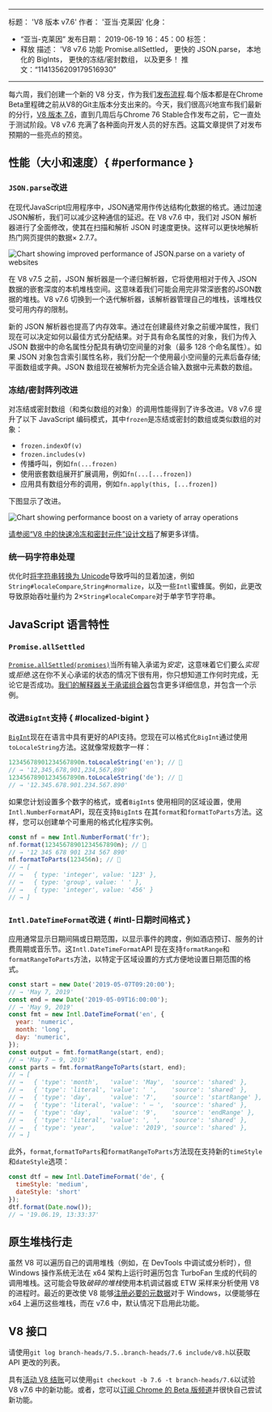 ***

标题： 'V8 版本 v7.6'
作者： '亚当·克莱因'
化身：

*   “亚当-克莱因”
    发布日期： 2019-06-19 16：45：00
    标签：
*   释放
    描述： 'V8 v7.6 功能 Promise.allSettled， 更快的 JSON.parse， 本地化的 BigInts， 更快的冻结/密封数组， 以及更多！
    推文：“1141356209179516930”

***

每六周，我们创建一个新的 V8 分支，作为我们[发布流程](/docs/release-process).每个版本都是在Chrome Beta里程碑之前从V8的Git主版本分支出来的。今天，我们很高兴地宣布我们最新的分行，[V8 版本 7.6](https://chromium.googlesource.com/v8/v8.git/+log/branch-heads/7.6)，直到几周后与Chrome 76 Stable合作发布之前，它一直处于测试阶段。V8 v7.6 充满了各种面向开发人员的好东西。这篇文章提供了对发布预期的一些亮点的预览。

## 性能（大小和速度）{ #performance }

### `JSON.parse`改进

在现代JavaScript应用程序中，JSON通常用作传达结构化数据的格式。通过加速JSON解析，我们可以减少这种通信的延迟。在 V8 v7.6 中，我们对 JSON 解析器进行了全面修改，使其在扫描和解析 JSON 时速度更快。这样可以更快地解析热门网页提供的数据× 2.7.7。

![Chart showing improved performance of JSON.parse on a variety of websites](/\_img/v8-release-76/json-parsing.svg)

在 V8 v7.5 之前，JSON 解析器是一个递归解析器，它将使用相对于传入 JSON 数据的嵌套深度的本机堆栈空间。这意味着我们可能会用完非常深嵌套的JSON数据的堆栈。V8 v7.6 切换到一个迭代解析器，该解析器管理自己的堆栈，该堆栈仅受可用内存的限制。

新的 JSON 解析器也提高了内存效率。通过在创建最终对象之前缓冲属性，我们现在可以决定如何以最佳方式分配结果。对于具有命名属性的对象，我们为传入 JSON 数据中的命名属性分配具有确切空间量的对象（最多 128 个命名属性）。如果 JSON 对象包含索引属性名称，我们分配一个使用最小空间量的元素后备存储;平面数组或字典。JSON 数组现在被解析为完全适合输入数据中元素数的数组。

### 冻结/密封阵列改进

对冻结或密封数组（和类似数组的对象）的调用性能得到了许多改进。V8 v7.6 提升了以下 JavaScript 编码模式，其中`frozen`是冻结或密封的数组或类似数组的对象：

*   `frozen.indexOf(v)`
*   `frozen.includes(v)`
*   传播呼叫，例如`fn(...frozen)`
*   使用嵌套数组展开扩展调用，例如`fn(...[...frozen])`
*   应用具有数组分布的调用，例如`fn.apply(this, [...frozen])`

下图显示了改进。

![Chart showing performance boost on a variety of array operations](/\_img/v8-release-76/frozen-sealed-elements.svg)

[请参阅“V8 中的快速冷冻和密封元件”设计文档](https://bit.ly/fast-frozen-sealed-elements-in-v8)了解更多详情。

### 统一码字符串处理

优化时[将字符串转换为 Unicode](https://chromium.googlesource.com/v8/v8/+/734c1456d942a03d79aab4b3b0e57afbc803ceea)导致呼叫的显着加速，例如`String#localeCompare`,`String#normalize`，以及一些`Intl`蜜蜂属。例如，此更改导致原始吞吐量约为 2×`String#localeCompare`对于单字节字符串。

## JavaScript 语言特性

### `Promise.allSettled`

[`Promise.allSettled(promises)`](/features/promise-combinators#promise.allsettled)当所有输入承诺为*安定*，这意味着它们要么*实现*或*拒绝*.这在你不关心承诺的状态的情况下很有用，你只想知道工作何时完成，无论它是否成功。[我们的解释器关于承诺组合器](/features/promise-combinators)包含更多详细信息，并包含一个示例。

### 改进`BigInt`支持 { #localized-bigint }

[`BigInt`](/features/bigint)现在在语言中具有更好的API支持。您现在可以格式化`BigInt`通过使用`toLocaleString`方法。这就像常规数字一样：

```js
12345678901234567890n.toLocaleString('en'); // 🐌
// → '12,345,678,901,234,567,890'
12345678901234567890n.toLocaleString('de'); // 🐌
// → '12.345.678.901.234.567.890'
```

如果您计划设置多个数字的格式，或者`BigInt`s 使用相同的区域设置，使用`Intl.NumberFormat`API，现在支持`BigInt`s 在其`format`和`formatToParts`方法。这样，您可以创建单个可重用的格式化程序实例。

```js
const nf = new Intl.NumberFormat('fr');
nf.format(12345678901234567890n); // 🚀
// → '12 345 678 901 234 567 890'
nf.formatToParts(123456n); // 🚀
// → [
// →   { type: 'integer', value: '123' },
// →   { type: 'group', value: ' ' },
// →   { type: 'integer', value: '456' }
// → ]
```

### `Intl.DateTimeFormat`改进 { #intl-日期时间格式 }

应用通常显示日期间隔或日期范围，以显示事件的跨度，例如酒店预订、服务的计费周期或音乐节。这`Intl.DateTimeFormat`API 现在支持`formatRange`和`formatRangeToParts`方法，以特定于区域设置的方式方便地设置日期范围的格式。

```js
const start = new Date('2019-05-07T09:20:00');
// → 'May 7, 2019'
const end = new Date('2019-05-09T16:00:00');
// → 'May 9, 2019'
const fmt = new Intl.DateTimeFormat('en', {
  year: 'numeric',
  month: 'long',
  day: 'numeric',
});
const output = fmt.formatRange(start, end);
// → 'May 7 – 9, 2019'
const parts = fmt.formatRangeToParts(start, end);
// → [
// →   { 'type': 'month',   'value': 'May',  'source': 'shared' },
// →   { 'type': 'literal', 'value': ' ',    'source': 'shared' },
// →   { 'type': 'day',     'value': '7',    'source': 'startRange' },
// →   { 'type': 'literal', 'value': ' – ',  'source': 'shared' },
// →   { 'type': 'day',     'value': '9',    'source': 'endRange' },
// →   { 'type': 'literal', 'value': ', ',   'source': 'shared' },
// →   { 'type': 'year',    'value': '2019', 'source': 'shared' },
// → ]
```

此外，`format`,`formatToParts`和`formatRangeToParts`方法现在支持新的`timeStyle`和`dateStyle`选项：

```js
const dtf = new Intl.DateTimeFormat('de', {
  timeStyle: 'medium',
  dateStyle: 'short'
});
dtf.format(Date.now());
// → '19.06.19, 13:33:37'
```

## 原生堆栈行走

虽然 V8 可以遍历自己的调用堆栈（例如，在 DevTools 中调试或分析时），但 Windows 操作系统无法在 x64 架构上运行时遍历包含 TurboFan 生成的代码的调用堆栈。这可能会导致*破碎的堆栈*使用本机调试器或 ETW 采样来分析使用 V8 的进程时。最近的更改使 V8 能够[注册必要的元数据](https://chromium.googlesource.com/v8/v8/+/3cda21de77d098a612eadf44d504b188a599c5f0)对于 Windows，以便能够在 x64 上遍历这些堆栈，而在 v7.6 中，默认情况下启用此功能。

## V8 接口

请使用`git log branch-heads/7.5..branch-heads/7.6 include/v8.h`以获取 API 更改的列表。

具有[活动 V8 结账](/docs/source-code#using-git)可以使用`git checkout -b 7.6 -t branch-heads/7.6`以试验 V8 v7.6 中的新功能。或者，您可以[订阅 Chrome 的 Beta 版频道](https://www.google.com/chrome/browser/beta.html)并很快自己尝试新功能。
